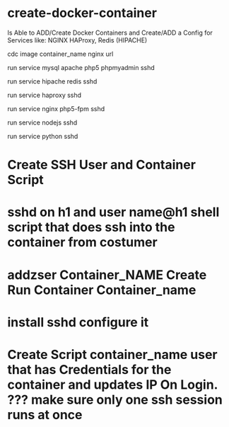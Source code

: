 create-docker-container
=======================

Is Able to ADD/Create Docker Containers and Create/ADD a Config for Services like: NGINX HAProxy, Redis (HIPACHE)


cdc image container_name nginx url

run service mysql apache php5 phpmyadmin sshd

run service hipache redis sshd

run service haproxy sshd

run service nginx php5-fpm sshd

run service nodejs sshd

run service python sshd



# Create SSH User and Container Script
# sshd on h1 and user name@h1 shell script that does ssh into the container from costumer


# addzser Container_NAME Create Run Container Container_name
# install sshd configure it 
# Create Script container_name user that has Credentials for the container and updates IP On Login. ??? make sure only one ssh session runs at once

